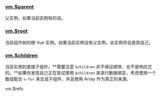 

### [vm.$parent](https://cn.vuejs.org/v2/api/#vm-parent) 

父实例，如果当前实例有的话。





### [vm.$root](https://cn.vuejs.org/v2/api/#vm-root)

当前组件树的根 Vue 实例。如果当前实例没有父实例，此实例将会是其自己。





### [vm.$children](https://cn.vuejs.org/v2/api/#vm-children)

当前实例的直接子组件。**需要注意 `$children` 并不保证顺序，也不是响应式的。**如果你发现自己正在尝试使用 `$children` 来进行数据绑定，考虑使用一个数组配合 `v-for` 来生成子组件，并且使用 Array 作为真正的来源。



vm.$refs